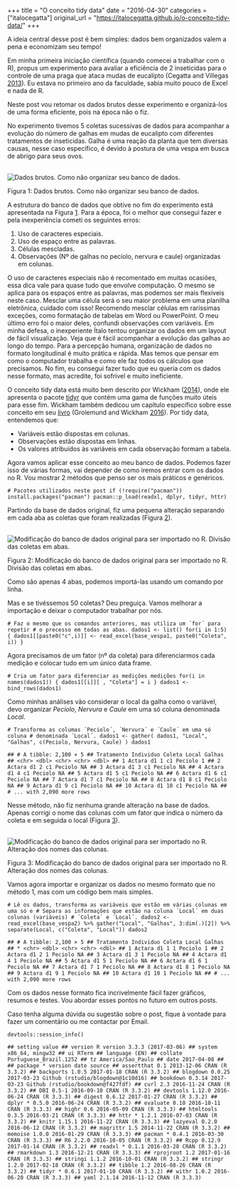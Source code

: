 +++
title = "O conceito tidy data"
date = "2016-04-30"
categories = ["italocegatta"]
original_url = "https://italocegatta.github.io/o-conceito-tidy-data/"
+++

<p>
A ideia central desse post é bem simples: dados bem organizados valem a
pena e economizam seu tempo!
</p>
<p>
Em minha primeira iniciação científica (quando comecei a trabalhar com o
R), propus um experimento para avaliar a eficiência de 2 inseticidas
para o controle de uma praga que ataca mudas de eucalipto <span
class="citation">(Cegatta and Villegas
<a href="https://italocegatta.github.io/o-conceito-tidy-data/#ref-cegatta_eficiencia_2013">2013</a>)</span>.
Eu estava no primeiro ano da faculdade, sabia muito pouco de Excel e
nada de R.
</p>
<p>
Neste post vou retomar os dados brutos desse experimento e organizá-los
de uma forma eficiente, pois na época não o fiz.
</p>
<p>
No experimento tivemos 5 coletas sucessivas de dados para acompanhar a
evolução do número de galhas em mudas de eucalipto com diferentes
tratamentos de inseticidas. Galha é uma reação da planta que tem
diversas causas, nesse caso específico, é devido à postura de uma vespa
em busca de abrigo para seus ovos.
</p>
<br>
<span id="fig:fig-base"></span>
<img src="http://i.imgur.com/JsYqVH7.png" alt="Dados brutos. Como n&#xE3;o organizar seu banco de dados.">
<p class="caption">
Figura 1: Dados brutos. Como não organizar seu banco de dados.
</p>

<p>
A estrutura do banco de dados que obtive no fim do experimento está
apresentada na Figura
<a href="https://italocegatta.github.io/o-conceito-tidy-data/#fig:fig-base">1</a>.
Para a época, foi o melhor que consegui fazer e pela inexperiência
cometi os seguintes erros:
</p>
<ol>
<li>
Uso de caracteres especiais.
</li>
<li>
Uso de espaço entre as palavras.
</li>
<li>
Células mescladas.
</li>
<li>
Observações (Nº de galhas no pecíolo, nervura e caule) organizadas em
colunas.
</li>
</ol>
<p>
O uso de caracteres especiais não é recomentado em muitas ocasiões, essa
dica vale para quase tudo que envolve computação. O mesmo se aplica para
os espaços entre as palavras, mas podemos ser mais flexíveis neste caso.
Mesclar uma célula será o seu maior problema em uma planilha eletrônica,
cuidado com isso! Recomendo mesclar células em raríssimas exceções, como
formatação de tabelas em Word ou PowerPoint. O meu último erro foi o
maior deles, confundi observações com variáveis. Em minha defesa, o
inexperiente Ítalo tentou organizar os dados em um layout de fácil
visualização. Veja que é fácil acompanhar a evolução das galhas ao longo
do tempo. Para a percepção humana, organização de dados no formato
longitudinal é muito prática e rápida. Mas temos que pensar em como o
computador trabalha e como ele faz todos os cálculos que precisamos. No
fim, eu consegui fazer tudo que eu queria com os dados nesse formato,
mas acredite, foi sofrível e muito ineficiente.
</p>
<p>
O conceito tidy data está muito bem descrito por <span
class="citation">Wickham
(<a href="https://italocegatta.github.io/o-conceito-tidy-data/#ref-wickham_tidy_2014">2014</a>)</span>,
onde ele apresenta o pacote
<a href="https://cran.r-project.org/web/packages/tidyr/index.html">tidyr</a>
que contém uma gama de funções muito úteis para esse fim. Wickham também
dedicou um capítulo específico sobre esse conceito em seu
<a href="http://r4ds.had.co.nz/">livro</a> <span
class="citation">(Grolemund and Wickham
<a href="https://italocegatta.github.io/o-conceito-tidy-data/#ref-grolemund_r_2016">2016</a>)</span>.
Por tidy data, entendemos que:
</p>
<ul>
<li>
Variáveis estão dispostas em colunas.
</li>
<li>
Observações estão dispostas em linhas.
</li>
<li>
Os valores atribuídos às variáveis em cada observação formam a tabela.
</li>
</ul>
<p>
Agora vamos aplicar esse conceito ao meu banco de dados. Podemos fazer
isso de várias formas, vai depender de como iremos entrar com os dados
no R. Vou mostrar 2 métodos que penso ser os mais práticos e genéricos.
</p>
<pre class="r"><code># Pacotes utilizados neste post if (!require(&quot;pacman&quot;)) install.packages(&quot;pacman&quot;) pacman::p_load(readxl, dplyr, tidyr, httr)</code></pre>
<p>
Partindo da base de dados original, fiz uma pequena alteração separando
em cada aba as coletas que foram realizadas (Figura
<a href="https://italocegatta.github.io/o-conceito-tidy-data/#fig:fig-entrada1">2</a>).
</p>
<br>
<span id="fig:fig-entrada1"></span>
<img src="http://i.imgur.com/3AsFpmQ.png" alt="Modifica&#xE7;&#xE3;o do banco de dados original para ser importado no R. Divis&#xE3;o das coletas em abas.">
<p class="caption">
Figura 2: Modificação do banco de dados original para ser importado no
R. Divisão das coletas em abas.
</p>

<p>
Como são apenas 4 abas, podemos importá-las usando um comando por linha.
</p>
<p>
Mas e se tivéssemos 50 coletas? Deu preguiça. Vamos melhorar a
importação e deixar o computador trabalhar por nós.
</p>
<pre class="r"><code># Faz o mesmo que os comandos anteriores, mas utiliza um &#xB4;for&#xB4; para repetir # o precesso em todas as abas. dados1 &lt;- list() for(i in 1:5) { dados1[[paste0(&quot;c&quot;,i)]] &lt;- read_excel(base_vespa1, paste0(&quot;Coleta&quot;, i)) }</code></pre>
<p>
Agora precisamos de um fator (nº da coleta) para diferenciarmos cada
medição e colocar tudo em um único data frame.
</p>
<pre class="r"><code># Cria um fator para diferenciar as medi&#xE7;&#xF5;es medi&#xE7;&#xF5;es for(i in names(dados1)) { dados1[[i]][ , &quot;Coleta&quot;] = i } dados1 &lt;- bind_rows(dados1)</code></pre>
<p>
Como minhas análises vão considerar o local da galha como o variável,
devo organizar <em>Peciolo</em>, <em>Nervura</em> e <em>Caule</em> em
uma só coluna denominada <em>Local</em>.
</p>
<pre class="r"><code># Transforma as columas &#xB4;Peciolo&#xB4;, &#xB4;Nervura&#xB4; e &#xB4;Caule&#xB4; em uma s&#xF3; coluna # denominada &#xB4;Local&#xB4;. dados1 &lt;- gather( dados1, &quot;Local&quot;, &quot;Galhas&quot;, c(Peciolo, Nervura, Caule) ) dados1</code></pre>
<pre><code>## # A tibble: 2,100 &#xD7; 5 ## Tratamento Individuo Coleta Local Galhas ## &lt;chr&gt; &lt;dbl&gt; &lt;chr&gt; &lt;chr&gt; &lt;dbl&gt; ## 1 Actara d1 1 c1 Peciolo 1 ## 2 Actara d1 2 c1 Peciolo NA ## 3 Actara d1 3 c1 Peciolo NA ## 4 Actara d1 4 c1 Peciolo NA ## 5 Actara d1 5 c1 Peciolo NA ## 6 Actara d1 6 c1 Peciolo NA ## 7 Actara d1 7 c1 Peciolo NA ## 8 Actara d1 8 c1 Peciolo NA ## 9 Actara d1 9 c1 Peciolo NA ## 10 Actara d1 10 c1 Peciolo NA ## # ... with 2,090 more rows</code></pre>

<p>
Nesse método, não fiz nenhuma grande alteração na base de dados. Apenas
corrigi o nome das colunas com um fator que indica o número da coleta e
em seguida o local (Figura
<a href="https://italocegatta.github.io/o-conceito-tidy-data/#fig:fig-entrada2">3</a>).
</p>
<br>
<span id="fig:fig-entrada2"></span>
<img src="http://i.imgur.com/YGY8pvV.png" alt="Modifica&#xE7;&#xE3;o do banco de dados original para ser importado no R. Altera&#xE7;&#xE3;o dos nomes das colunas.">
<p class="caption">
Figura 3: Modificação do banco de dados original para ser importado no
R. Alteração dos nomes das colunas.
</p>

<p>
Vamos agora importar e organizar os dados no mesmo formato que no método
1, mas com um código bem mais simples.
</p>
<pre class="r"><code># L&#xEA; os dados, transforma as vari&#xE1;veis que est&#xE3;o em v&#xE1;rias colunas em uma s&#xF3; e # Separa as informa&#xE7;&#xF5;es que est&#xE3;o na coluna &#xB4;Local&#xB4; em duas colunas (vari&#xE1;veis) # &#xB4;Coleta&#xB4; e &#xB4;Local&#xB4;. dados2 &lt;- read_excel(base_vespa2) %&gt;% gather(&quot;Local&quot;, &quot;Galhas&quot;, 3:dim(.)[2]) %&gt;% separate(Local, c(&quot;Coleta&quot;, &quot;Local&quot;)) dados2</code></pre>
<pre><code>## # A tibble: 2,100 &#xD7; 5 ## Tratamento Individuo Coleta Local Galhas ## * &lt;chr&gt; &lt;dbl&gt; &lt;chr&gt; &lt;chr&gt; &lt;dbl&gt; ## 1 Actara d1 1 1 Peciolo 1 ## 2 Actara d1 2 1 Peciolo NA ## 3 Actara d1 3 1 Peciolo NA ## 4 Actara d1 4 1 Peciolo NA ## 5 Actara d1 5 1 Peciolo NA ## 6 Actara d1 6 1 Peciolo NA ## 7 Actara d1 7 1 Peciolo NA ## 8 Actara d1 8 1 Peciolo NA ## 9 Actara d1 9 1 Peciolo NA ## 10 Actara d1 10 1 Peciolo NA ## # ... with 2,090 more rows</code></pre>
<p>
Com os dados nesse formato fica incrivelmente fácil fazer gráficos,
resumos e testes. Vou abordar esses pontos no futuro em outros posts.
</p>
<p>
Caso tenha alguma dúvida ou sugestão sobre o post, fique à vontade para
fazer um comentário ou me contactar por Email.
</p>
<pre class="r"><code>devtools::session_info()</code></pre>
<pre><code>## setting value ## version R version 3.3.3 (2017-03-06) ## system x86_64, mingw32 ## ui RTerm ## language (EN) ## collate Portuguese_Brazil.1252 ## tz America/Sao_Paulo ## date 2017-04-08 ## ## package * version date source ## assertthat 0.1 2013-12-06 CRAN (R 3.3.2) ## backports 1.0.5 2017-01-18 CRAN (R 3.3.2) ## blogdown 0.0.25 2017-03-23 Github (rstudio/blogdown@1c10d16) ## bookdown 0.3.14 2017-03-23 Github (rstudio/bookdown@f427fdf) ## curl 2.3 2016-11-24 CRAN (R 3.3.2) ## DBI 0.5-1 2016-09-10 CRAN (R 3.3.2) ## devtools 1.12.0 2016-06-24 CRAN (R 3.3.3) ## digest 0.6.12 2017-01-27 CRAN (R 3.3.2) ## dplyr * 0.5.0 2016-06-24 CRAN (R 3.3.2) ## evaluate 0.10 2016-10-11 CRAN (R 3.3.3) ## highr 0.6 2016-05-09 CRAN (R 3.3.3) ## htmltools 0.3.5 2016-03-21 CRAN (R 3.3.3) ## httr * 1.2.1 2016-07-03 CRAN (R 3.3.2) ## knitr 1.15.1 2016-11-22 CRAN (R 3.3.3) ## lazyeval 0.2.0 2016-06-12 CRAN (R 3.3.2) ## magrittr 1.5 2014-11-22 CRAN (R 3.3.2) ## memoise 1.0.0 2016-01-29 CRAN (R 3.3.3) ## pacman * 0.4.1 2016-03-30 CRAN (R 3.3.3) ## R6 2.2.0 2016-10-05 CRAN (R 3.3.2) ## Rcpp 0.12.9 2017-01-14 CRAN (R 3.3.2) ## readxl * 0.1.1 2016-03-28 CRAN (R 3.3.2) ## rmarkdown 1.3 2016-12-21 CRAN (R 3.3.3) ## rprojroot 1.2 2017-01-16 CRAN (R 3.3.3) ## stringi 1.1.2 2016-10-01 CRAN (R 3.3.2) ## stringr 1.2.0 2017-02-18 CRAN (R 3.3.2) ## tibble 1.2 2016-08-26 CRAN (R 3.3.2) ## tidyr * 0.6.1 2017-01-10 CRAN (R 3.3.2) ## withr 1.0.2 2016-06-20 CRAN (R 3.3.3) ## yaml 2.1.14 2016-11-12 CRAN (R 3.3.3)</code></pre>

